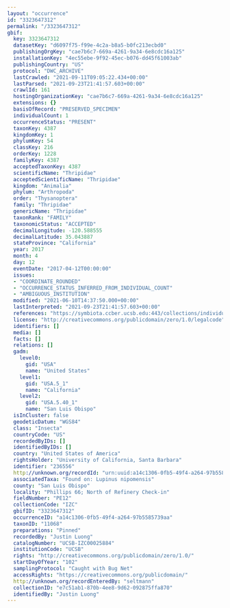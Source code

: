 ```yaml
---
layout: "occurrence"
id: "3323647312"
permalink: "/3323647312"
gbif:
  key: 3323647312
  datasetKey: "d6097f75-f99e-4c2a-b8a5-b0fc213ecbd0"
  publishingOrgKey: "cae7b6c7-669a-4261-9a34-6e8cdc16a125"
  installationKey: "4ec55ebe-9f92-45ec-b076-dd45f61003ab"
  publishingCountry: "US"
  protocol: "DWC_ARCHIVE"
  lastCrawled: "2021-09-11T09:05:22.434+00:00"
  lastParsed: "2021-09-23T21:41:57.603+00:00"
  crawlId: 161
  hostingOrganizationKey: "cae7b6c7-669a-4261-9a34-6e8cdc16a125"
  extensions: {}
  basisOfRecord: "PRESERVED_SPECIMEN"
  individualCount: 1
  occurrenceStatus: "PRESENT"
  taxonKey: 4387
  kingdomKey: 1
  phylumKey: 54
  classKey: 216
  orderKey: 1228
  familyKey: 4387
  acceptedTaxonKey: 4387
  scientificName: "Thripidae"
  acceptedScientificName: "Thripidae"
  kingdom: "Animalia"
  phylum: "Arthropoda"
  order: "Thysanoptera"
  family: "Thripidae"
  genericName: "Thripidae"
  taxonRank: "FAMILY"
  taxonomicStatus: "ACCEPTED"
  decimalLongitude: -120.588555
  decimalLatitude: 35.043887
  stateProvince: "California"
  year: 2017
  month: 4
  day: 12
  eventDate: "2017-04-12T00:00:00"
  issues:
  - "COORDINATE_ROUNDED"
  - "OCCURRENCE_STATUS_INFERRED_FROM_INDIVIDUAL_COUNT"
  - "AMBIGUOUS_INSTITUTION"
  modified: "2021-06-10T14:37:50.000+00:00"
  lastInterpreted: "2021-09-23T21:41:57.603+00:00"
  references: "https://symbiota.ccber.ucsb.edu:443/collections/individual/index.php?occid=236556"
  license: "http://creativecommons.org/publicdomain/zero/1.0/legalcode"
  identifiers: []
  media: []
  facts: []
  relations: []
  gadm:
    level0:
      gid: "USA"
      name: "United States"
    level1:
      gid: "USA.5_1"
      name: "California"
    level2:
      gid: "USA.5.40_1"
      name: "San Luis Obispo"
  isInCluster: false
  geodeticDatum: "WGS84"
  class: "Insecta"
  countryCode: "US"
  recordedByIDs: []
  identifiedByIDs: []
  country: "United States of America"
  rightsHolder: "University of California, Santa Barbara"
  identifier: "236556"
  http://unknown.org/recordId: "urn:uuid:a14c1306-0fb5-49f4-a264-97b5585739aa"
  associatedTaxa: "Found on: Lupinus nipomensis"
  county: "San Luis Obispo"
  locality: "Phillips 66; North of Refinery Check-in"
  fieldNumber: "PE12"
  collectionCode: "IZC"
  gbifID: "3323647312"
  occurrenceID: "a14c1306-0fb5-49f4-a264-97b5585739aa"
  taxonID: "11068"
  preparations: "Pinned"
  recordedBy: "Justin Luong"
  catalogNumber: "UCSB-IZC00025884"
  institutionCode: "UCSB"
  rights: "http://creativecommons.org/publicdomain/zero/1.0/"
  startDayOfYear: "102"
  samplingProtocol: "Caught with Bug Net"
  accessRights: "https://creativecommons.org/publicdomain/"
  http://unknown.org/recordEnteredBy: "seltmann"
  collectionID: "e7c51ab1-870b-4ee8-9d62-092875ffa870"
  identifiedBy: "Justin Luong"
---
```

